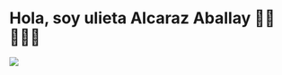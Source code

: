 # Hola, soy ulieta Alcaraz Aballay 👋🏾 👩🏾‍💻

<img src="[https://raw.githubusercontent.com/M0nica/M0nica/master/gh-header-image-cropped.png](https://jul1.my.canva.site/colorful-pastel-modern-personal-linkedin-banner)" >

